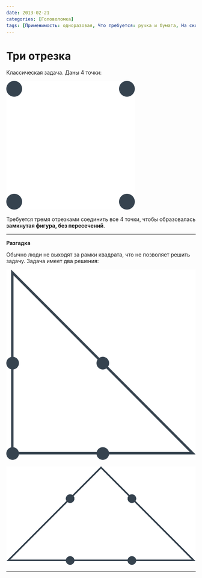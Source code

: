 ```yaml
---
date: 2013-02-21
categories: [Головоломка]
tags: [Применимость: одноразовая, Что требуется: ручка и бумага, На сколько людей рассчитано: от 1, Подвижность: нет, Построения]
---
```


# Три отрезка

Классическая задача. Даны 4 точки:

![Рисунок задачи](img/problem.svg)

Требуется тремя отрезками соединить все 4 точки, чтобы образовалась **замкнутая фигура, без пересечений**.

---

**Разгадка** <!-- !details -->

Обычно люди не выходят за рамки квадрата, что не позволяет решить задачу. Задача имеет два решения:

![Первое решение](img/solution_01.svg)

![Второе решение](img/solution_02.svg)

---
